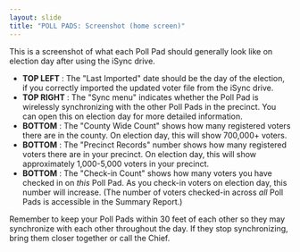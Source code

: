 ```yaml
---
layout: slide
title: "POLL PADS: Screenshot (home screen)"
---
```


This is a screenshot of what each Poll Pad should generally look like on election day after using the iSync drive.

- **TOP LEFT** : The &quot;Last Imported&quot; date should be the day of the election, if you correctly imported the updated voter file from the iSync drive.
- **TOP RIGHT** : The &quot;Sync menu&quot; indicates whether the Poll Pad is wirelessly synchronizing with the other Poll Pads in the precinct. You can open this on election day for more detailed information.
- **BOTTOM** : The &quot;County Wide Count&quot; shows how many registered voters there are in the county. On election day, this will show 700,000+ voters.
- **BOTTOM** : The &quot;Precinct Records&quot; number shows how many registered voters there are in your precinct. On election day, this will show approximately 1,000-5,000 voters in your precinct.
- **BOTTOM** : The &quot;Check-in Count&quot; shows how many voters you have checked in on *this* Poll Pad. As you check-in voters on election day, this number will increase. (The number of voters checked-in across *all* Poll Pads is accessible in the Summary Report.)

Remember to keep your Poll Pads within 30 feet of each other so they may synchronize with each other throughout the day. If they stop synchronizing, bring them closer together or call the Chief.